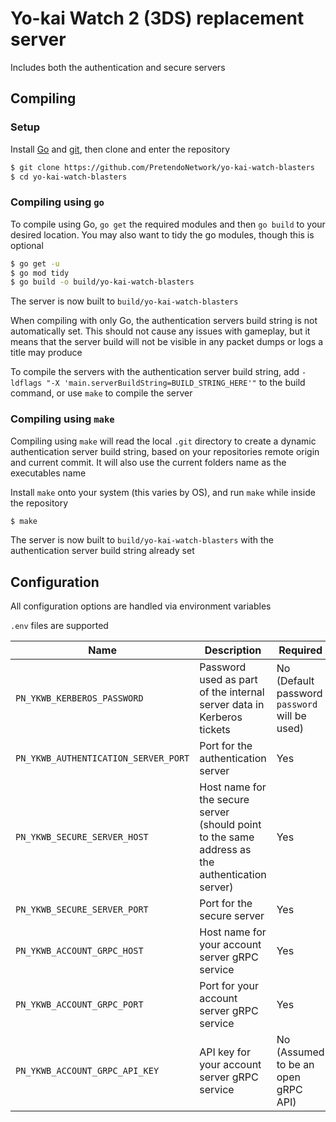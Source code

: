 # Yo-kai Watch 2 (3DS) replacement server
Includes both the authentication and secure servers

## Compiling

### Setup
Install [Go](https://go.dev/doc/install) and [git](https://git-scm.com/downloads), then clone and enter the repository

```bash
$ git clone https://github.com/PretendoNetwork/yo-kai-watch-blasters
$ cd yo-kai-watch-blasters
```

### Compiling using `go`
To compile using Go, `go get` the required modules and then `go build` to your desired location. You may also want to tidy the go modules, though this is optional

```bash
$ go get -u
$ go mod tidy
$ go build -o build/yo-kai-watch-blasters
```

The server is now built to `build/yo-kai-watch-blasters`

When compiling with only Go, the authentication servers build string is not automatically set. This should not cause any issues with gameplay, but it means that the server build will not be visible in any packet dumps or logs a title may produce

To compile the servers with the authentication server build string, add `-ldflags "-X 'main.serverBuildString=BUILD_STRING_HERE'"` to the build command, or use `make` to compile the server

### Compiling using `make`
Compiling using `make` will read the local `.git` directory to create a dynamic authentication server build string, based on your repositories remote origin and current commit. It will also use the current folders name as the executables name

Install `make` onto your system (this varies by OS), and run `make` while inside the repository

```bash
$ make
```

The server is now built to `build/yo-kai-watch-blasters` with the authentication server build string already set

## Configuration
All configuration options are handled via environment variables

`.env` files are supported

| Name                                      | Description                                                                                     | Required                                      |
|-------------------------------------------|-------------------------------------------------------------------------------------------------|-----------------------------------------------|
| `PN_YKWB_KERBEROS_PASSWORD`          | Password used as part of the internal server data in Kerberos tickets                           | No (Default password `password` will be used) |
| `PN_YKWB_AUTHENTICATION_SERVER_PORT` | Port for the authentication server                                                              | Yes                                           |
| `PN_YKWB_SECURE_SERVER_HOST`         | Host name for the secure server (should point to the same address as the authentication server) | Yes                                           |
| `PN_YKWB_SECURE_SERVER_PORT`         | Port for the secure server                                                                      | Yes                                           |
| `PN_YKWB_ACCOUNT_GRPC_HOST`          | Host name for your account server gRPC service                                                  | Yes                                           |
| `PN_YKWB_ACCOUNT_GRPC_PORT`          | Port for your account server gRPC service                                                       | Yes                                           |
| `PN_YKWB_ACCOUNT_GRPC_API_KEY`       | API key for your account server gRPC service                                                    | No (Assumed to be an open gRPC API)           |